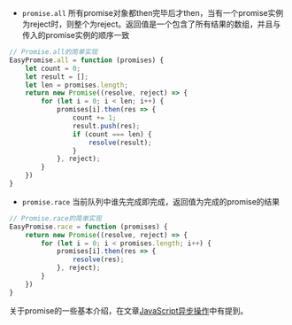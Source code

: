 - `promise.all` 所有promise对象都then完毕后才then，当有一个promise实例为reject时，则整个为reject。返回值是一个包含了所有结果的数组，并且与传入的promise实例的顺序一致

```js
// Promise.all的简单实现
EasyPromise.all = function (promises) {
    let count = 0;
    let result = [];
    let len = promises.length;
    return new Promise((resolve, reject) => {
        for (let i = 0; i < len; i++) {
            promises[i].then(res => {
                count += 1;
                result.push(res);
                if (count === len) {
                    resolve(result);
                }
            }, reject);
        }
    })
}
```

- `promise.race` 当前队列中谁先完成即完成，返回值为完成的promise的结果

```js
// Promise.race的简单实现
EasyPromise.race = function (promises) {
    return new Promise((resolve, reject) => {
        for (let i = 0; i < promises.length; i++) {
            promises[i].then(res => {
                resolve(res);
            }, reject);
        }
    })
}
```

关于promise的一些基本介绍，在文章[JavaScript异步操作](https://zhanglujs.github.io/blog/dist/index.html#/js-async)中有提到。
